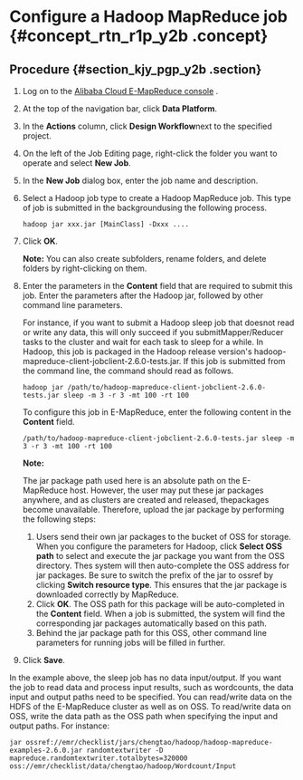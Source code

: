 # Configure a Hadoop MapReduce job {#concept_rtn_r1p_y2b .concept}

## Procedure {#section_kjy_pgp_y2b .section}

1.  Log on to the [Alibaba Cloud E-MapReduce console](https://partners-intl.console.aliyun.com/#/emr) .
2.  At the top of the navigation bar, click **Data Platform**.
3.  In the **Actions** column, click **Design Workflow**next to the specified project.
4.  On the left of the Job Editing page, right-click the folder you want to operate and select **New Job**.
5.  In the **New Job** dialog box, enter the job name and description.
6.  Select a Hadoop job type to create a Hadoop MapReduce job. This type of job is submitted in the backgroundusing the following process.

    ```
    hadoop jar xxx.jar [MainClass] -Dxxx ....
    ```

7.  Click **OK**.

    **Note:** You can also create subfolders, rename folders, and delete folders by right-clicking on them.

8.  Enter the parameters in the **Content** field that are required to submit this job. Enter the parameters after the Hadoop jar, followed by other command line parameters.

    For instance, if you want to submit a Hadoop sleep job that doesnot read or write any data, this will only succeed if you submitMapper/Reducer tasks to the cluster and wait for each task to sleep for a while. In Hadoop, this job is packaged in the Hadoop release version's hadoop-mapreduce-client-jobclient-2.6.0-tests.jar. If this job is submitted from the command line, the command should read as follows.

    ```
    hadoop jar /path/to/hadoop-mapreduce-client-jobclient-2.6.0-tests.jar sleep -m 3 -r 3 -mt 100 -rt 100
    ```

    To configure this job in E-MapReduce, enter the following content in the **Content** field.

    ```
    /path/to/hadoop-mapreduce-client-jobclient-2.6.0-tests.jar sleep -m 3 -r 3 -mt 100 -rt 100
    ```

    **Note:** 

    The jar package path used here is an absolute path on the E-MapReduce host. However, the user may put these jar packages anywhere, and as clusters are created and released, thepackages become unavailable. Therefore, upload the jar package by performing the following steps:

    1.  Users send their own jar packages to the bucket of OSS for storage. When you configure the parameters for Hadoop, click **Select OSS path** to select and execute the jar package you want from the OSS directory. Thes system will then auto-complete the OSS address for jar packages. Be sure to switch the prefix of the jar to ossref by clicking **Switch resource type**. This ensures that the jar package is downloaded correctly by MapReduce.
    2.  Click **OK**. The OSS path for this package will be auto-completed in the **Content** field. When a job is submitted, the system will find the corresponding jar packages automatically based on this path.
    3.  Behind the jar package path for this OSS, other command line parameters for running jobs will be filled in further.
9.  Click **Save**.

In the example above, the sleep job has no data input/output. If you want the job to read data and process input results, such as wordcounts, the data input and output paths need to be specified. You can read/write data on the HDFS of the E-MapReduce cluster as well as on OSS. To read/write data on OSS, write the data path as the OSS path when specifying the input and output paths. For instance:

```
jar ossref://emr/checklist/jars/chengtao/hadoop/hadoop-mapreduce-examples-2.6.0.jar randomtextwriter -D mapreduce.randomtextwriter.totalbytes=320000 oss://emr/checklist/data/chengtao/hadoop/Wordcount/Input
```

